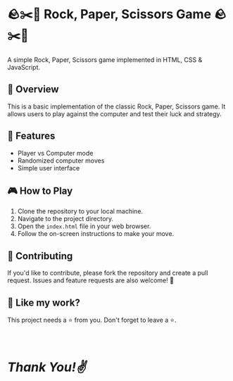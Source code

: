 # 🪨✂️📄 Rock, Paper, Scissors Game 🪨✂️📄

A simple Rock, Paper, Scissors game implemented in HTML, CSS & JavaScript.

## 🚀 Overview

This is a basic implementation of the classic Rock, Paper, Scissors game. It allows users to play against the computer and test their luck and strategy.

## 🤖 Features

- Player vs Computer mode
- Randomized computer moves
- Simple user interface

## 🎮 How to Play

1. Clone the repository to your local machine.
2. Navigate to the project directory.
3. Open the `index.html` file in your web browser.
4. Follow the on-screen instructions to make your move.

## 🧐 Contributing

If you'd like to contribute, please fork the repository and create a pull request. Issues and feature requests are also welcome! 🤝

## 💖 Like my work?

This project needs a ⭐️ from you. Don't forget to leave a ⭐️.

# <br><i>Thank You!✌️</i>

